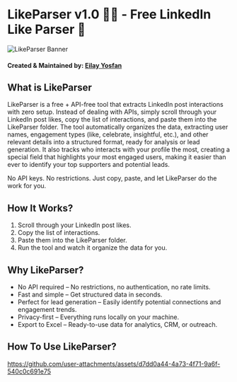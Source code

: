 # LikeParser v1.0 👍🏻 - Free LinkedIn Like Parser 🚀
![LikeParser Banner](https://github.com/user-attachments/assets/2eec7b28-b34d-431f-a728-634c4dcd800b)
#### Created & Maintained by: [Eilay Yosfan](https://github.com/YosfanEilay#-eilay-yosfan)

## What is LikeParser
LikeParser is a free + API-free tool that extracts LinkedIn post interactions with zero setup. Instead of dealing with APIs, simply scroll through your LinkedIn post likes, copy the list of interactions, and paste them into the LikeParser folder. The tool automatically organizes the data, extracting user names, engagement types (like, celebrate, insightful, etc.), and other relevant details into a structured format, ready for analysis or lead generation. It also tracks who interacts with your profile the most, creating a special field that highlights your most engaged users, making it easier than ever to identify your top supporters and potential leads.

No API keys. No restrictions. Just copy, paste, and let LikeParser do the work for you.

## How It Works? 
1. Scroll through your LinkedIn post likes.
2. Copy the list of interactions.
3. Paste them into the LikeParser folder.
4. Run the tool and watch it organize the data for you.

## Why LikeParser?
* No API required – No restrictions, no authentication, no rate limits.
* Fast and simple – Get structured data in seconds.
* Perfect for lead generation – Easily identify potential connections and engagement trends.
* Privacy-first – Everything runs locally on your machine.
* Export to Excel – Ready-to-use data for analytics, CRM, or outreach.

## How To Use LikeParser?
https://github.com/user-attachments/assets/d7dd0a44-4a73-4f71-9a6f-540c0c691e75

